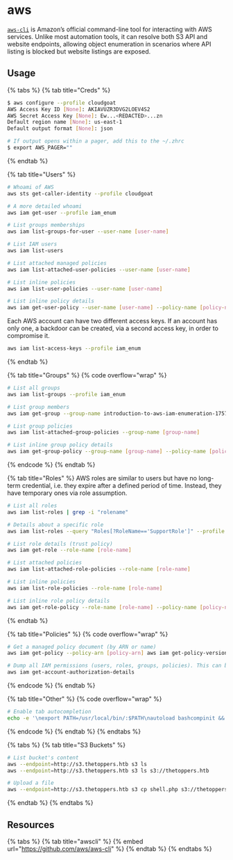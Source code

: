 # aws

[`aws-cli`](https://github.com/aws/aws-cli) is Amazon’s official command-line tool for interacting with AWS services. Unlike most automation tools, it can resolve both S3 API and website endpoints, allowing object enumeration in scenarios where API listing is blocked but website listings are exposed.

## Usage

{% tabs %}
{% tab title="Creds" %}
```bash
$ aws configure --profile cloudgoat
AWS Access Key ID [None]: AKIAVUZR3DVG2LOEV4S2
AWS Secret Access Key [None]: Ew...<REDACTED>...zn
Default region name [None]: us-east-1
Default output format [None]: json

# If output opens within a pager, add this to the ~/.zhrc
$ export AWS_PAGER=""
```
{% endtab %}

{% tab title="Users" %}
```bash
# Whoami of AWS
aws sts get-caller-identity --profile cloudgoat

# A more detailed whoami
aws iam get-user --profile iam_enum

# List groups memberships
aws iam list-groups-for-user --user-name [user-name]

# List IAM users
aws iam list-users

# List attached managed policies
aws iam list-attached-user-policies --user-name [user-name]

# List inline policies
aws iam list-user-policies --user-name [user-name]

# List inline policy details
aws iam get-user-policy --user-name [user-name] --policy-name [policy-name]
```

Each AWS account can have two different access keys. If an account has only one, a backdoor can be created, via a second access key, in order to compromise it.

```bash
aws iam list-access-keys --profile iam_enum
```
{% endtab %}

{% tab title="Groups" %}
{% code overflow="wrap" %}
```bash
# List all groups
aws iam list-groups --profile iam_enum

# List group members
aws iam get-group --group-name introduction-to-aws-iam-enumeration-1757146849172-Developers --profile iam_enum

# List group policies
aws iam list-attached-group-policies --group-name [group-name]

# List inline group policy details
aws iam get-group-policy --group-name [group-name] --policy-name [policy-name]
```
{% endcode %}
{% endtab %}

{% tab title="Roles" %}
AWS roles are similar to users but have no long-term credential, i.e. they expire after a defined period of time. Instead, they have temporary ones via role assumption.

```bash
# List all roles
aws iam list-roles | grep -i "rolename"

# Details about a specific role
aws iam list-roles --query "Roles[?RoleName=='SupportRole']" --profile iam_enum

# List role details (trust policy)
aws iam get-role --role-name [role-name]

# List attached policies
aws iam list-attached-role-policies --role-name [role-name]

# List inline policies
aws iam list-role-policies --role-name [role-name]

# List inline role policy details
aws iam get-role-policy --role-name [role-name] --policy-name [policy-name]
```
{% endtab %}

{% tab title="Policies" %}
{% code overflow="wrap" %}
```bash
# Get a managed policy document (by ARN or name)
aws iam get-policy --policy-arn [policy-arn] aws iam get-policy-version --policy-arn [policy-arn] --version-id [version-id]

# Dump all IAM permissions (users, roles, groups, policies). This can be used to build a full IAM permissions map. --filter can be added to target roles/users/groups specifically
aws iam get-account-authorization-details
```
{% endcode %}
{% endtab %}

{% tab title="Other" %}
{% code overflow="wrap" %}
```bash
# Enable tab autocompletion
echo -e '\nexport PATH=/usr/local/bin/:$PATH\nautoload bashcompinit && bashcompinit\nautoload -Uz compinit && compinit\ncomplete -C "/usr/local/bin/aws_completer" aws' >> ~/.zshrc
```
{% endcode %}
{% endtab %}
{% endtabs %}

{% tabs %}
{% tab title="S3 Buckets" %}
```bash
# List bucket's content
aws --endpoint=http://s3.thetoppers.htb s3 ls
aws --endpoint=http://s3.thetoppers.htb s3 ls s3://thetoppers.htb

# Upload a file
aws --endpoint=http://s3.thetoppers.htb s3 cp shell.php s3://thetoppers.htb
```
{% endtab %}
{% endtabs %}

## Resources

{% tabs %}
{% tab title="awscli" %}
{% embed url="https://github.com/aws/aws-cli" %}
{% endtab %}
{% endtabs %}
